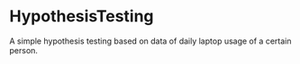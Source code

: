 # HypothesisTesting
A simple hypothesis testing based on data of daily laptop usage of a certain person.
